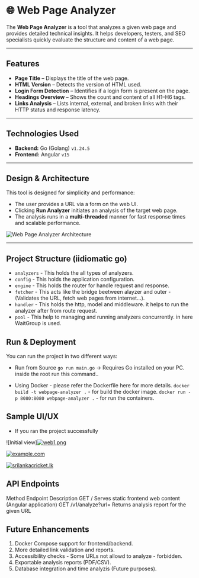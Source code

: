 # 🌐 Web Page Analyzer

The **Web Page Analyzer** is a tool that analyzes a given web page and provides detailed technical insights. It helps developers, testers, and SEO specialists quickly evaluate the structure and content of a web page.

---

## Features

- **Page Title** – Displays the title of the web page.
- **HTML Version** – Detects the version of HTML used.
- **Login Form Detection** – Identifies if a login form is present on the page.
- **Headings Overview** – Shows the count and content of all H1–H6 tags.
- **Links Analysis** – Lists internal, external, and broken links with their HTTP status and response latency.

---

## Technologies Used

- **Backend:** Go (Golang) `v1.24.5`
- **Frontend:** Angular `v15`

---

## Design & Architecture

This tool is designed for simplicity and performance:

- The user provides a URL via a form on the web UI.
- Clicking **Run Analyzer** initiates an analysis of the target web page.
- The analysis runs in a **multi-threaded** manner for fast response times and scalable performance.

![Web Page Analyzer Architecture]([![go-analyzer.png](https://i.postimg.cc/jSW9qhhY/go-analyzer.png)](https://postimg.cc/zyrp0KMx))

---

## Project Structure (iidiomatic go)
- `analyzers`  - This holds the all types of analyzers.  
- `config`    -  This holds the application configuration.
- `engine`    -  This holds the router for handle request and response.
- `fetcher`    -  This acts like the bridge beetween alayzer and outer - (Validates the URL, fetch web pages from internet...).
- `handler`    -  This holds the http, model and middleware. it helps to run the analyzer after from route request.
- `pool`    -  This help to managing and running analyzers concurrently. in here WaitGroup is used.

##  Run & Deployment
You can run the project in two different ways:

- Run from Source
    `go run main.go` -> Requires Go installed on your PC. inside the root run this command..

- Using Docker - please refer the Dockerfile here for more details.
    `docker build -t webpage-analyzer .` - for build the docker image.
    `docker run -p 8080:8080 webpage-analyzer .` - for run the containers.

## Sample UI/UX 
- If you ran the project successfully

![Initial view][![web1.png](https://i.postimg.cc/ZYXJhj3p/web1.png)](https://postimg.cc/QVg2QQfd)

[![example.com](https://i.postimg.cc/3JpYrpC6/web2.png)](https://postimg.cc/pp2gqmSY)

[![srilankacricket.lk](https://i.postimg.cc/8zSD75ZC/web3.png)](https://postimg.cc/4mBjMJkC)

## API Endpoints
Method	Endpoint	Description
GET	/	Serves static frontend web content (Angular application)
GET	/v1/analyze?url=<URL>	Returns analysis report for the given URL

## Future Enhancements
1. Docker Compose support for frontend/backend.
2. More detailed link validation and reports.
3. Accessibility checks - Some URLs not allowd to analyze - forbidden.
4. Exportable analysis reports (PDF/CSV).
5. Database integration and time analyzis (Future purposes).


